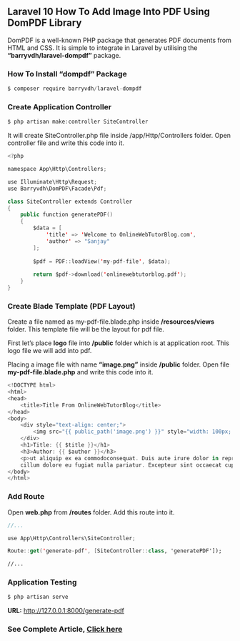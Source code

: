 
## Laravel 10 How To Add Image Into PDF Using DomPDF Library

DomPDF is a well-known PHP package that generates PDF documents from HTML and CSS. It is simple to integrate in Laravel by utilising the __“barryvdh/laravel-dompdf”__ package.

### How To Install “dompdf” Package

```swift
$ composer require barryvdh/laravel-dompdf
```

### Create Application Controller

```swift
$ php artisan make:controller SiteController
```

It will create SiteController.php file inside /app/Http/Controllers folder. Open controller file and write this code into it.

```swift
<?php

namespace App\Http\Controllers;

use Illuminate\Http\Request;
use Barryvdh\DomPDF\Facade\Pdf;

class SiteController extends Controller
{
    public function generatePDF()
    {
        $data = [
            'title' => 'Welcome to OnlineWebTutorBlog.com',
            'author' => "Sanjay"
        ];
          
        $pdf = PDF::loadView('my-pdf-file', $data);
    
        return $pdf->download('onlinewebtutorblog.pdf');
    }
}
```

### Create Blade Template (PDF Layout)

Create a file named as my-pdf-file.blade.php inside __/resources/views__ folder. This template file will be the layout for pdf file.

First let’s place __logo__ file into __/public__ folder which is at application root. This logo file we will add into pdf.

Placing a image file with name __“image.png”__ inside __/public__ folder.
Open file __my-pdf-file.blade.php__ and write this code into it.

```swift
<!DOCTYPE html>
<html>
<head>
    <title>Title From OnlineWebTutorBlog</title>
</head>
<body>
    <div style="text-align: center;">
        <img src="{{ public_path('image.png') }}" style="width: 100px; height: 100px">
    </div>
    <h1>Title: {{ $title }}</h1>
    <h3>Author: {{ $author }}</h3>
    <p>ut aliquip ex ea commodoconsequat. Duis aute irure dolor in reprehenderit in voluptate velit esse
    cillum dolore eu fugiat nulla pariatur. Excepteur sint occaecat cupidata.</p>
</body>
</html>
```

### Add Route

Open __web.php__ from __/routes__ folder. Add this route into it.

```swift
//...

use App\Http\Controllers\SiteController;

Route::get('generate-pdf', [SiteController::class, 'generatePDF']);

//...
```

### Application Testing

```swift
$ php artisan serve
```
__URL:__ http://127.0.0.1:8000/generate-pdf

### See Complete Article, [Click here](https://onlinewebtutorblog.com/laravel-10-how-to-add-image-into-pdf-using-dompdf-library/)